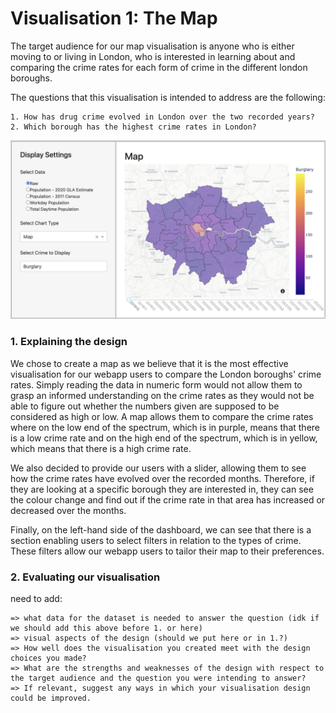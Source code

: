 # Visualisation 1: The Map

The target audience for our map visualisation is anyone who is either moving to or living in London, who is interested in learning about and comparing the crime rates for each form of crime in the different london boroughs.

The questions that this visualisation is intended to address are the following:

    1. How has drug crime evolved in London over the two recorded years?
    2. Which borough has the highest crime rates in London?

![Map](../assets/map.png)

### 1. Explaining the design

We chose to create a map as we believe that it is the most effective visualisation for our webapp users to compare the London boroughs' crime rates. 
Simply reading the data in numeric form would not allow them to grasp an informed understanding on the crime rates as they would not be able to figure out whether the numbers given are supposed to be considered as high or low.
A map allows them to compare the crime rates where on the low end of the spectrum, which is in purple, means that there is a low crime rate and on the high end of the spectrum, which is in yellow, which means that there is a high crime rate.

We also decided to provide our users with a slider, allowing them to see how the crime rates have evolved over the recorded months.
Therefore, if they are looking at a specific borough they are interested in, they can see the colour change and find out if the crime rate in that area has increased or decreased over the months.

Finally, on the left-hand side of the dashboard, we can see that there is a section enabling users to select filters in relation to the types of crime.
These filters allow our webapp users to tailor their map to their preferences.

### 2. Evaluating our visualisation

need to add:

    => what data for the dataset is needed to answer the question (idk if we should add this above before 1. or here)
    => visual aspects of the design (should we put here or in 1.?)
    => How well does the visualisation you created meet with the design choices you made?
    => What are the strengths and weaknesses of the design with respect to the target audience and the question you were intending to answer?
    => If relevant, suggest any ways in which your visualisation design could be improved.